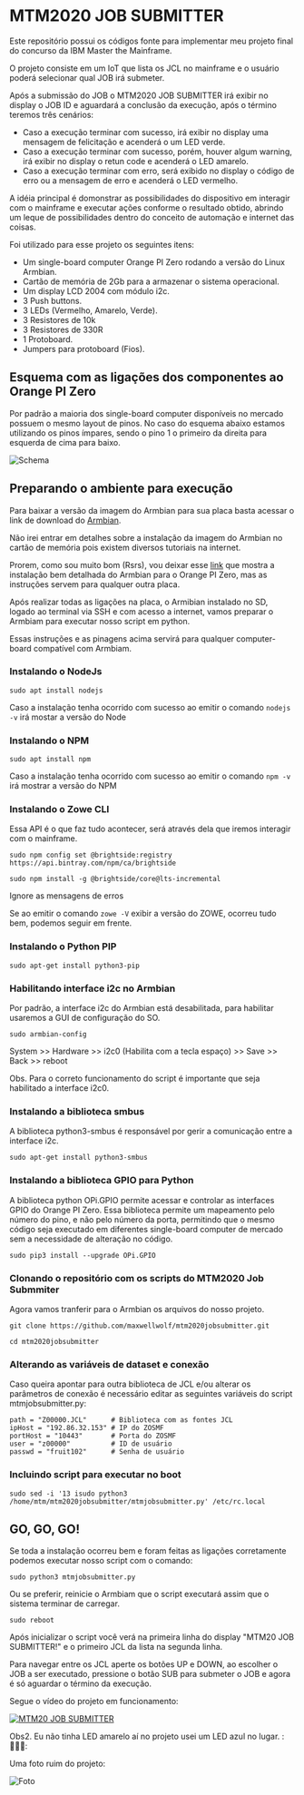 # MTM2020 JOB SUBMITTER

Este repositório possui os códigos fonte para implementar meu projeto final do concurso da IBM Master the Mainframe.

O projeto consiste em um IoT que lista os JCL no mainframe e o usuário poderá selecionar qual JOB irá submeter.

Após a submissão do JOB o MTM2020 JOB SUBMITTER irá exibir no display o JOB ID e aguardará a conclusão da execução, após o término teremos três cenários:
* Caso a execução terminar com sucesso, irá exibir no display uma mensagem de felicitação e acenderá o um LED verde.
* Caso a execução terminar com sucesso, porém, houver algum warning, irá exibir no display o retun code e acenderá o LED amarelo.
* Caso a execução terminar com erro, será exibido no display o código de erro ou a mensagem de erro e acenderá o LED vermelho.

A idéia principal é domonstrar as possibilidades do dispositivo em interagir com o mainframe e executar ações conforme o resultado obtido, abrindo um leque de possibilidades dentro do conceito de automação e internet das coisas.

Foi utilizado para esse projeto os seguintes itens:
- Um single-board computer Orange PI Zero rodando a versão do Linux Armbian.
- Cartão de memória de 2Gb para a armazenar o sistema operacional.
- Um display LCD 2004 com módulo i2c.
- 3 Push buttons.
- 3 LEDs (Vermelho, Amarelo, Verde).
- 3 Resistores de 10k
- 3 Resistores de 330R
- 1 Protoboard.
- Jumpers para protoboard (Fios).

## Esquema com as ligações dos componentes ao Orange PI Zero

Por padrão a maioria dos single-board computer disponíveis no mercado possuem o mesmo layout de pinos.
No caso do esquema abaixo estamos utilizando os pinos ímpares, sendo o pino 1 o primeiro da direita para esquerda de cima para baixo.

![Schema](https://github.com/maxwellwolf/mtm2020jobsubmitter/blob/master/Pinouts.jpg?raw=true)

## Preparando o ambiente para execução

Para baixar a versão da imagem do Armbian para sua placa basta acessar o link de download do [Armbian](https://www.armbian.com/download/).

Não irei entrar em detalhes sobre a instalação da imagem do Armbian no cartão de memória pois existem diversos tutoriais na internet.

Prorem, como sou muito bom (Rsrs),  vou deixar esse [link](https://www.albertogonzalez.net/how-to-install-armbian-debian-on-an-orange-pi-zero/) que mostra a instalação bem detalhada do Armbian para o Orange PI Zero, mas as instruções servem para qualquer outra placa.

Após realizar todas as ligações na placa, o Armibian instalado no SD, logado ao terminal via SSH e com acesso a internet,  vamos preparar o Armbiam para executar nosso script em python.

Essas instruções e as pinagens acima servirá para qualquer computer-board compatível com Armbiam.


### Instalando o NodeJs

`sudo apt install nodejs`

Caso a instalação tenha ocorrido com sucesso ao emitir o comando `nodejs -v` irá mostar a versão do Node

### Instalando o NPM

`sudo apt install npm`

Caso a instalação tenha ocorrido com sucesso ao emitir o comando `npm -v` irá mostrar a versão do NPM

### Instalando o Zowe CLI

Essa API é o que faz tudo acontecer, será através dela que iremos interagir com o mainframe.

`sudo npm config set @brightside:registry https://api.bintray.com/npm/ca/brightside`

`sudo npm install -g @brightside/core@lts-incremental`

Ignore as mensagens de erros

Se ao emitir o comando `zowe -V` exibir a versão do ZOWE, ocorreu tudo bem, podemos seguir em frente.

### Instalando o Python PIP

`sudo apt-get install python3-pip`

### Habilitando interface i2c no Armbian

Por padrão, a interface i2c do Armbian está desabilitada, para habilitar usaremos a GUI de configuração do SO.

`sudo armbian-config`

System >> Hardware >> i2c0 (Habilita com a tecla espaço) >> Save >> Back >> reboot

Obs. Para o correto funcionamento do script é importante que seja habilitado a interface i2c0.

### Instalando a biblioteca smbus

A biblioteca python3-smbus é responsável por gerir a comunicação entre a interface i2c.

`sudo apt-get install python3-smbus`

### Instalando a biblioteca GPIO para Python

A biblioteca python OPi.GPIO permite acessar e controlar as interfaces GPIO do Orange PI Zero.
Essa biblioteca permite um mapeamento pelo número do pino, e não pelo número da porta, permitindo que o mesmo código seja executado em diferentes single-board computer de mercado sem a necessidade de alteração no código.

`sudo pip3 install --upgrade OPi.GPIO`

### Clonando o repositório com os scripts do MTM2020 Job Submmiter

Agora vamos tranferir para o Armbian os arquivos do nosso projeto.

`git clone https://github.com/maxwellwolf/mtm2020jobsubmitter.git`

`cd mtm2020jobsubmitter`

### Alterando as variáveis de dataset e conexão

Caso queira apontar para outra biblioteca de JCL e/ou alterar os parâmetros de conexão é necessário editar as seguintes variáveis do script mtmjobsubmitter.py:

```
path = "Z00000.JCL"      # Biblioteca com as fontes JCL
ipHost = "192.86.32.153" # IP do ZOSMF
portHost = "10443"       # Porta do ZOSMF
user = "z00000"          # ID de usuário
passwd = "fruit102"      # Senha de usuário
```  

### Incluindo script para executar no boot

`sudo sed -i '13 isudo python3 /home/mtm/mtm2020jobsubmitter/mtmjobsubmitter.py' /etc/rc.local`

## GO, GO, GO!

Se toda a instalação ocorreu bem e foram feitas as ligações corretamente podemos executar nosso script com o comando:

`sudo python3 mtmjobsubmitter.py`

Ou se preferir, reinicie o Armbiam que o script executará assim que o sistema terminar de carregar.

`sudo reboot`

Após inicializar o script você verá na primeira linha do display "MTM20 JOB SUBMITTER!" e o primeiro JCL da lista na segunda linha.

Para navegar entre os JCL aperte os botões UP e DOWN, ao escolher o JOB a ser executado, pressione o botão SUB para submeter o JOB e agora é só aguardar o término da execução.

Segue o vídeo do projeto em funcionamento:

[![MTM20 JOB SUBMITTER](https://user-images.githubusercontent.com/34950484/104525215-717c3c00-55de-11eb-9594-3ac6a5c01c4e.jpg)](https://youtu.be/gtbkg5on7vc)

Obs2. Eu não tinha LED amarelo aí no projeto usei um LED azul no lugar. :🤷🏻‍♂️:

Uma foto ruim do projeto:

![Foto](https://github.com/maxwellwolf/mtm2020jobsubmitter/blob/master/MTMJS.jpg?raw=true)

